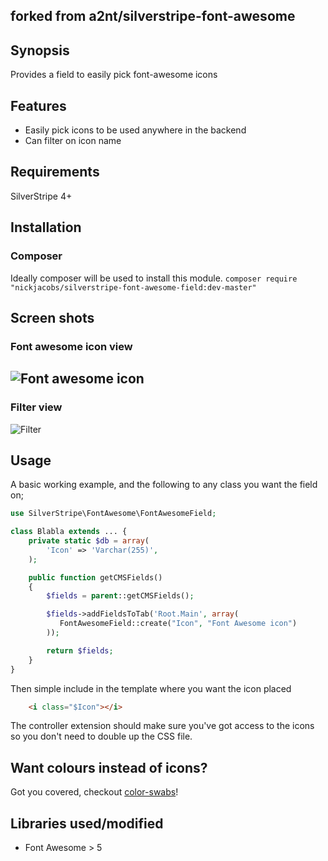 ## forked from a2nt/silverstripe-font-awesome

## Synopsis
Provides a field to easily pick font-awesome icons

## Features
* Easily pick icons to be used anywhere in the backend
* Can filter on icon name

## Requirements
SilverStripe 4+

## Installation

### Composer

Ideally composer will be used to install this module. 
```composer require "nickjacobs/silverstripe-font-awesome-field:dev-master"```

## Screen shots

### Font awesome icon view
![Font awesome icon](https://raw.githubusercontent.com/peavers/silverstripe-font-awesome/master/images/screens/font-awesome-icons.png "Icons")
---------------------------------------
### Filter view
![Filter](https://raw.githubusercontent.com/peavers/silverstripe-font-awesome/master/images/screens/font-awesome-filter.png "Filter")

## Usage
A basic working example, and the following to any class you want the field on; 

```php
use SilverStripe\FontAwesome\FontAwesomeField;

class Blabla extends ... {
    private static $db = array(
        'Icon' => 'Varchar(255)',
    );

    public function getCMSFields()
    {
        $fields = parent::getCMSFields();

        $fields->addFieldsToTab('Root.Main', array(
           FontAwesomeField::create("Icon", "Font Awesome icon")
        ));

        return $fields;
    }
}
```

Then simple include in the template where you want the icon placed
```html
    <i class="$Icon"></i>  
```

The controller extension should make sure you've got access to the icons so you don't need to double up the CSS file. 

## Want colours instead of icons? 
Got you covered, checkout [color-swabs](https://github.com/peavers/silverstripe-color-swabs)!

## Libraries used/modified
* Font Awesome > 5
